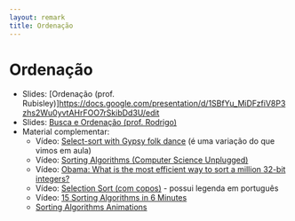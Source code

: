 ```yaml
---
layout: remark
title: Ordenação
---
```


# Ordenação

- Slides: [Ordenação (prof. Rubisley)]<https://docs.google.com/presentation/d/1SBfYu_MiDFzfiV8P3zhs2Wu0yvtAHrFOO7rSkibDd3U/edit>
- Slides: [Busca e Ordenação (prof. Rodrigo)](https://www.slideshare.net/xrodrigorgs/aula-busca-e-ordenao)
- Material complementar:
	- Vídeo: [Select-sort with Gypsy folk dance](https://www.youtube.com/watch?v=Ns4TPTC8whw) (é uma variação do que vimos em aula)
	- Vídeo: [Sorting Algorithms (Computer Science Unplugged)](https://www.youtube.com/watch?v=cVMKXKoGu_Y)
	- Vídeo: [Obama: What is the most efficient way to sort a million 32-bit integers?](https://www.quora.com/What-is-the-most-efficient-way-to-sort-a-million-32-bit-integers)
	- Vídeo: [Selection Sort (com copos)](https://www.youtube.com/watch?v=f8hXR_Hvybo&list=PLx3witYKF_5L3YKvXS3p3da-rqwghvW_Q) - possui legenda em português
	- Vídeo: [15 Sorting Algorithms in 6 Minutes](https://www.youtube.com/watch?v=kPRA0W1kECg)
	- [Sorting Algorithms Animations](https://www.toptal.com/developers/sorting-algorithms/)
